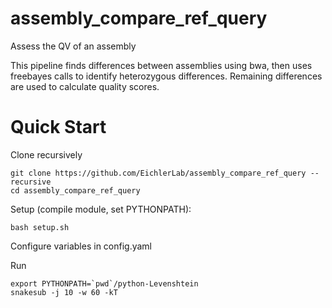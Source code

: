 # assembly_compare_ref_query
Assess the QV of an assembly

This pipeline finds differences between assemblies using bwa, then uses freebayes calls to identify heterozygous differences. Remaining differences are used to calculate quality scores.

# Quick Start
Clone recursively
```
git clone https://github.com/EichlerLab/assembly_compare_ref_query --recursive
cd assembly_compare_ref_query
```

Setup (compile module, set PYTHONPATH):

`bash setup.sh`

Configure variables in config.yaml

Run

```
export PYTHONPATH=`pwd`/python-Levenshtein
snakesub -j 10 -w 60 -kT
```
